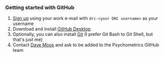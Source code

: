 ### Getting started with GitHub

 1. [Sign up](https://github.com/join?source=header-home) using your work e-mail with `drc-<your DRC username>` as your username
 2. Download and install [GitHub Desktop](https://desktop.github.com/)
 3. Optionally, you can also install [Git](https://git-scm.com/downloads) (I prefer Git Bash to Git Shell, but that's just me)
 4. Contact [Dave Moos](https://github.com/davemoos) and ask to be added to the Psychometrics GitHub team
 

